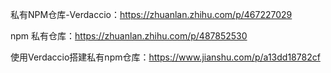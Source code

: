 私有NPM仓库-Verdaccio：https://zhuanlan.zhihu.com/p/467227029

npm 私有仓库：https://zhuanlan.zhihu.com/p/487852530

使用Verdaccio搭建私有npm仓库：https://www.jianshu.com/p/a13dd18782cf